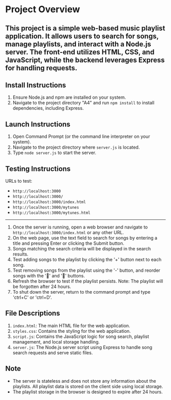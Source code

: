 Project Overview
===========================================

This project is a simple web-based music playlist application. It allows users to search for songs, manage playlists, and interact with a Node.js server. The front-end utilizes HTML, CSS, and JavaScript, while the backend leverages Express for handling requests.
--------

Install Instructions
--------
1. Ensure Node.js and npm are installed on your system.
2. Navigate to the project directory "A4" and run `npm install` to install dependencies, including Express.

Launch Instructions
--------
1. Open Command Prompt (or the command line interpreter on your system).
2. Navigate to the project directory where `server.js` is located.
3. Type `node server.js` to start the server.

Testing Instructions
--------
URLs to test:
- `http://localhost:3000`
- `http://localhost:3000/`
- `http://localhost:3000/index.html`
- `http://localhost:3000/mytunes`
- `http://localhost:3000/mytunes.html`
--------
1. Once the server is running, open a web browser and navigate to `http://localhost:3000/index.html` or any other URL.
2. On the web page, use the text field to search for songs by entering a title and pressing Enter or clicking the Submit button.
3. Songs matching the search criteria will be displayed in the search results.
4. Test adding songs to the playlist by clicking the '+' button next to each song.
5. Test removing songs from the playlist using the '-' button, and reorder songs with the '🔼' and '🔽' buttons.
6. Refresh the browser to test if the playlist persists. Note: The playlist will be forgotten after 24 hours.
7. To shut down the server, return to the command prompt and type 'ctrl+C' or 'ctrl+D'.

File Descriptions
--------
1. `index.html`: The main HTML file for the web application.
2. `styles.css`: Contains the styling for the web application.
3. `script.js`: Contains the JavaScript logic for song search, playlist management, and local storage handling.
4. `server.js`: The Node.js server script using Express to handle song search requests and serve static files.

Note
--------
- The server is stateless and does not store any information about the playlists. All playlist data is stored on the client side using local storage.
- The playlist storage in the browser is designed to expire after 24 hours.
